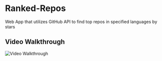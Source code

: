 # Ranked-Repos
Web App that utilizes GitHub API to find top repos in specified languages by stars

## Video Walkthrough

<img src= 'ranked-repos-demo_w8F2VoRX.mp4' title='Video Walkthrough' width='' alt='Video Walkthrough' />
